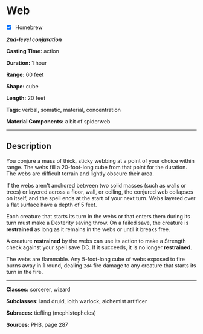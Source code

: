 # Web

- [x] Homebrew

***2nd-level conjuration***

**Casting Time:** action

**Duration:** 1 hour

**Range:** 60 feet

**Shape:** cube

**Length:** 20 feet

**Tags:** verbal, somatic, material, concentration

**Material Components:** a bit of spiderweb

---

## Description
You conjure a mass of thick, sticky webbing at a point of your choice within range.
The webs fill a 20-foot-long cube from that point for the duration.
The webs are difficult terrain and lightly obscure their area.

If the webs aren't anchored between two solid masses (such as walls or trees) or layered across a floor, wall, or ceiling, the conjured web collapses on itself, and the spell ends at the start of your next turn.
Webs layered over a flat surface have a depth of 5 feet.

Each creature that starts its turn in the webs or that enters them during its turn must make a Dexterity saving throw.
On a failed save, the creature is **restrained** as long as it remains in the webs or until it breaks free.

A creature **restrained** by the webs can use its action to make a Strength check against your spell save DC.
If it succeeds, it is no longer **restrained**.

The webs are flammable.
Any 5-foot-long cube of webs exposed to fire burns away in 1 round, dealing `2d4` fire damage to any creature that starts its turn in the fire.

---

**Classes:** sorcerer, wizard

**Subclasses:** land druid, lolth warlock, alchemist artificer

**Subraces:** tiefling (mephistopheles)

**Sources:** PHB, page 287
